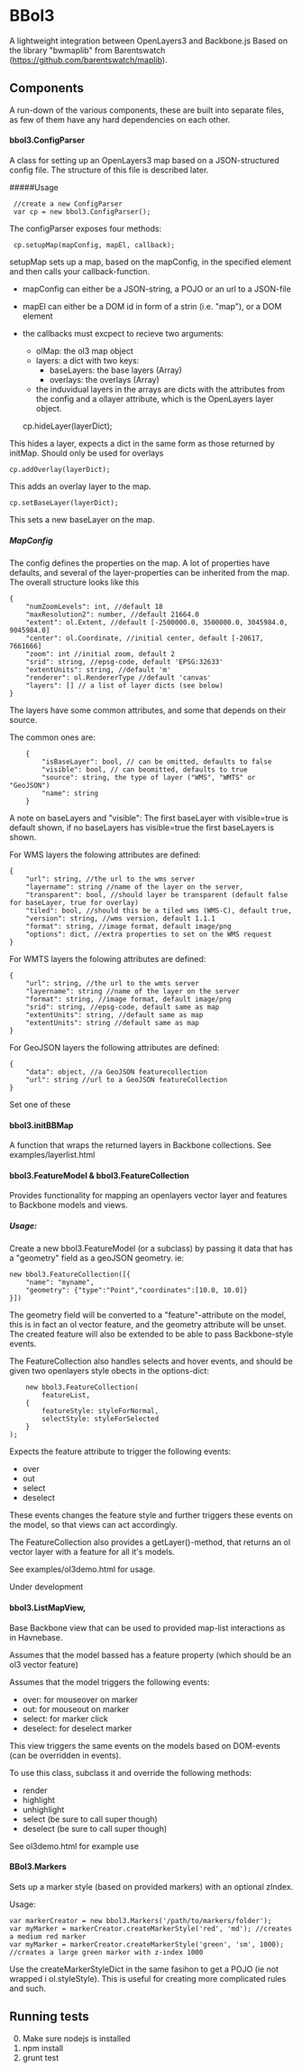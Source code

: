 BBol3
=====
A lightweight integration between OpenLayers3 and Backbone.js Based on the library "bwmaplib" from Barentswatch (https://github.com/barentswatch/maplib).


Components
----------
A run-down of the various components, these are built into separate files, as few of them have any hard dependencies on each other.


#### bbol3.ConfigParser
A class for setting up an OpenLayers3 map based on a JSON-structured config file. The structure of this file is described later.


#####Usage
     
     //create a new ConfigParser
     var cp = new bbol3.ConfigParser();

The configParser exposes four methods:

     cp.setupMap(mapConfig, mapEl, callback);

setupMap sets up a map, based on the mapConfig, in the specified element and then calls your callback-function.
- mapConfig can either be a JSON-string, a POJO or an url to a JSON-file
- mapEl can either be a DOM id in form of a strin (i.e. "map"), or a DOM element
- the callbacks must excpect to recieve two arguments:
    - olMap: the ol3 map object
    - layers: a dict with two keys: 
        - baseLayers: the base layers (Array)
        - overlays: the overlays (Array)
    - the induvidual layers in the arrays are dicts with the attributes from the config and a            ollayer attribute, which is the OpenLayers layer object.


    cp.hideLayer(layerDict);

This hides a layer, expects a dict in the same form as those returned by initMap. Should only be used for overlays

    cp.addOverlay(layerDict);

This adds an overlay layer to the map.

    cp.setBaseLayer(layerDict);

This sets a new baseLayer on the map.    


##### MapConfig
The config defines the properties on the map. A lot of properties have defaults, and several of the layer-properties can be inherited from the map. The overall structure looks like this
    
    {
        "numZoomLevels": int, //default 18
        "maxResolution2": number, //default 21664.0
        "extent": ol.Extent, //default [-2500000.0, 3500000.0, 3045984.0, 9045984.0]
        "center": ol.Coordinate, //initial center, default [-20617, 7661666]
        "zoom": int //initial zoom, default 2
        "srid": string, //epsg-code, default 'EPSG:32633'
        "extentUnits": string, //default 'm'
        "renderer": ol.RendererType //default 'canvas'
        "layers": [] // a list of layer dicts (see below)
    }
    
The layers have some common attributes, and some that depends on their source.
    
The common ones are:
    
        {
            "isBaseLayer": bool, // can be omitted, defaults to false
            "visible": bool, // can beomitted, defaults to true
            "source": string, the type of layer ("WMS", "WMTS" or "GeoJSON")
            "name": string
        }
A note on baseLayers and "visible": The first baseLayer with visible=true is default shown, if no baseLayers has visible=true the first baseLayers is shown.

For WMS layers the folowing attributes are defined:

    {
        "url": string, //the url to the wms server
        "layername": string //name of the layer on the server,
        "transparent": bool, //should layer be transparent (default false for baseLayer, true for overlay)
        "tiled": bool, //should this be a tiled wms (WMS-C), default true,
        "version": string, //wms version, default 1.1.1
        "format": string, //image format, default image/png
        "options": dict, //extra properties to set on the WMS request
    }

For WMTS layers the folowing attributes are defined:

    {
        "url": string, //the url to the wmts server
        "layername": string //name of the layer on the server
        "format": string, //image format, default image/png 
        "srid": string, //epsg-code, default same as map
        "extentUnits": string, //default same as map
        "extentUnits": string //default same as map
    }    

For GeoJSON layers the following attributes are defined:
    
    {
        "data": object, //a GeoJSON featurecollection
        "url": string //url to a GeoJSON featureCollection
    }
Set one of these    

    
#### bbol3.initBBMap
A function that wraps the returned layers in Backbone collections. See examples/layerlist.html


#### bbol3.FeatureModel & bbol3.FeatureCollection
Provides functionality for mapping an openlayers vector layer and features to
Backbone models and views.

##### Usage:

Create a new bbol3.FeatureModel (or a subclass) by passing it data that has a
"geometry" field as a geoJSON geometry. ie:

    new bbol3.FeatureCollection([{
        "name": "myname",
        "geometry": {"type":"Point","coordinates":[10.0, 10.0]}
    }])

The geometry field will be converted to a "feature"-attribute on the model,
this is in fact an ol vector feature, and the geometry attribute will be unset.
The created feature will also be extended to be able to pass Backbone-style events.

The FeatureCollection also handles selects and hover events, and should be
given two openlayers style obects in the options-dict:
    
        new bbol3.FeatureCollection(
            featureList,
        {
            featureStyle: styleForNormal,
            selectStyle: styleForSelected
        }
    );

Expects the feature attribute to trigger the following events:
- over
- out
- select
- deselect

These events changes the feature style and further triggers these events on
the model, so that views can act accordingly.

The FeatureCollection also provides a getLayer()-method, that returns an
ol vector layer with a feature for all it's models.


See examples/ol3demo.html for usage.

Under development

#### bbol3.ListMapView,
Base Backbone view that can be used to provided map-list interactions as in Havnebase.

Assumes that the model bassed has a feature property (which should be an ol3 vector feature)

Assumes that the model triggers the following events:
- over: for mouseover on marker
- out: for mouseout on marker
- select: for marker click
- deselect: for deselect marker

This view triggers the same events on the models based on DOM-events (can be overridden in events).

To use this class, subclass it and override the following methods:

- render
- highlight
- unhighlight
- select  (be sure to call super though)
- deselect (be sure to call super though)

See ol3demo.html for example use


#### BBol3.Markers
Sets up a marker style (based on provided markers) with an optional zIndex.

Usage:

    var markerCreator = new bbol3.Markers('/path/to/markers/folder');
    var myMarker = markerCreator.createMarkerStyle('red', 'md'); //creates a medium red marker
    var myMarker = markerCreator.createMarkerStyle('green', 'sm', 1000); //creates a large green marker with z-index 1000

Use the createMarkerStyleDict in the same fasihon to get a POJO (ie not wrapped i ol.styleStyle).
This is useful for creating more complicated rules and such.


Running tests
-------------
0. Make sure nodejs is installed
1. npm install
2. grunt test



    

    
